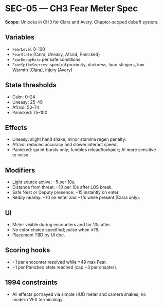 # SEC-05 — CH3 Fear Meter Spec

**Scope:** Unlocks in CH3 for Clara and Avery. Chapter-scoped debuff system.

## Variables
- `FearLevel` 0–100
- `FearState` {Calm, Uneasy, Afraid, Panicked}
- `FearDecayRate` per safe conditions
- `FearSpikeSources`: spectral proximity, darkness, loud stingers, low Warmth (Clara), injury (Avery)

## State thresholds
- Calm: 0–24
- Uneasy: 25–49
- Afraid: 50–74
- Panicked: 75–100

## Effects
- Uneasy: slight hand shake; minor stamina regen penalty.  
- Afraid: reduced accuracy and slower interact speed.  
- Panicked: sprint bursts only; fumbles reload/lockpick; AI more sensitive to noise.

## Modifiers
- Light source active: −5 per 10s.  
- Distance from threat: −10 per 10s after LOS break.  
- Safe Nest or Deputy presence: −15 instantly on enter.  
- Reddy nearby: −10 on enter and −1/s while present (Clara only).

## UI
- Meter visible during encounters and for 10s after.  
- No color choice specified; pulse when ≥75.  
- Placement TBD by UI doc.

## Scoring hooks
- +1 per encounter resolved while ≤49 max Fear.  
- −1 per Panicked state reached (cap −3 per chapter).

## 1994 constraints
- All effects portrayed via simple HUD meter and camera shakes; no modern VFX terminology.

